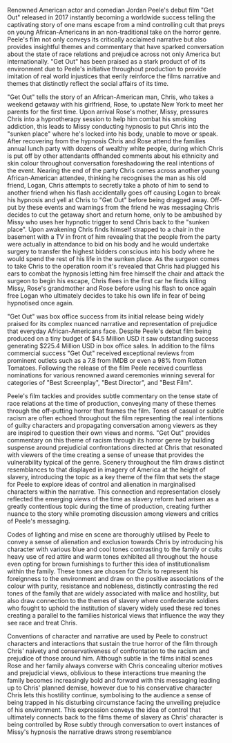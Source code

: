 
Renowned American actor and comedian Jordan Peele's debut film "Get Out" released in 2017 instantly becoming a worldwide success telling the captivating story of one mans escape from a mind controlling cult that preys on young African-Americans in an non-traditional take on the horror genre. Peele's film not only conveys its critically acclaimed narrative but also provides insightful themes and commentary that have sparked conversation about the state of race relations and prejudice across not only America but internationally. "Get Out" has been praised as a stark product of of its environment due to Peele's initiative throughout production to provide imitation of real world injustices that eerily reinforce the films narrative and themes that distinctly reflect the social affairs of its time.

"Get Out" tells the story of an African-American man, Chris, who takes a weekend getaway with his girlfriend, Rose, to upstate New York to meet her parents for the first time. Upon arrival Rose's mother, Missy, pressures Chris into a hypnotherapy session to help him combat his smoking addiction, this leads to Missy conducting hypnosis to put Chris into the "sunken place" where he's locked into his body, unable to move or speak. After recovering from the hypnosis Chris and Rose attend the families annual lunch party with dozens of wealthy white people, during which Chris is put off by other attendants offhanded comments about his ethnicity and skin colour throughout conversation foreshadowing the real intentions of the event. Nearing the end of the party Chris comes across another young African-American attendee, thinking he recognises the man as his old friend, Logan, Chris attempts to secretly take a photo of him to send to another friend when his flash accidentally goes off causing Logan to break his hypnosis and yell at Chris to "Get Out" before being dragged away. Off-put by these events and warnings from the friend he was messaging Chris decides to cut the getaway short and return home, only to be ambushed by Missy who uses her hypnotic trigger to send Chris back to the "sunken place". Upon awakening Chris finds himself strapped to a chair in the basement with a TV in front of him revealing that the people from the party were actually in attendance to bid on his body and he would undertake surgery to transfer the highest bidders conscious into his body where he would spend the rest of his life in the sunken place. As the surgeon comes to take Chris to the operation room it's revealed that Chris had plugged his ears to combat the hypnosis letting him free himself the chair and attack the surgeon to begin his escape, Chris flees in the first car he finds killing Missy, Rose's grandmother and Rose before using his flash to once again free Logan who ultimately decides to take his own life in fear of being hypnotised once again.

"Get Out" was box office success from its initial release being widely praised for its complex nuanced narrative and representation of prejudice that everyday African-Americans face. Despite Peele's debut film being produced on a tiny budget of $4.5 Million USD it saw outstanding success generating $225.4 Million USD in box office sales. In addition to the films commercial success "Get Out" received exceptional reviews from prominent outlets such as a 7.8 from IMDB or even a 98% from Rotten Tomatoes. Following the release of the film Peele received countless nominations for various renowned award ceremonies winning several for categories of "Best Screenplay", "Best Director", and "Best Film".

Peele's film tackles and provides subtle commentary on the tense state of race relations at the time of production, conveying many of these themes through the off-putting horror that frames the film. Tones of casual or subtle racism are often echoed throughout the film representing the real intentions of guilty characters and propagating conversation among viewers as they are inspired to question their own views and norms. "Get Out" provides commentary on this theme of racism through its horror genre by building suspense around prejudicial confrontations directed at Chris that resonated with viewers of the time creating a sense of unease that provides the vulnerability typical of the genre. Scenery throughout the film draws distinct resemblances to that displayed in imagery of America at the height of slavery, introducing the topic as a key theme of the film that sets the stage for Peele to explore ideas of control and alienation in marginalised characters within the narrative. This connection and representation closely reflected the emerging views of the time as slavery reform had arisen as a greatly contentious topic during the time of production, creating further nuance to the story while promoting discussion among viewers and critics of Peele's messaging.

Codes of lighting and mise en scene are thoroughly utilised by Peele to convey a sense of alienation and exclusion towards Chris by introducing his character with various blue and cool tones contrasting to the family or cults heavy use of red attire and warm tones exhibited all throughout the house even opting for brown furnishings to further this idea of institutionalism within the family. These tones are chosen for Chris to represent his foreignness to the environment and draw on the positive associations of the colour with purity, resistance and nobleness, distinctly contrasting the red tones of the family that are widely associated with malice and hostility, but also draw connection to the themes of slavery where confederate soldiers who fought to uphold the institution of slavery widely used these red tones creating a parallel to the families historical views that influence the way they see race and treat Chris.

Conventions of character and narrative are used by Peele to construct characters and interactions that sustain the true horror of the film through Chris' naivety and conservativeness of confrontation to the racism and prejudice of those around him. Although subtle in the films initial scenes Rose and her family always converse with Chris concealing ulterior motives and prejudicial views, oblivious to these interactions true meaning the family becomes increasingly bold and forward with this messaging leading up to Chris' planned demise, however due to his conservative character Chris lets this hostility continue, symbolising to the audience a sense of being trapped in his disturbing circumstance facing the unveiling prejudice of his environment. This expression conveys the idea of control that ultimately connects back to the films theme of slavery as Chris' character is being controlled by Rose subtly through conversation to overt instances of Missy's hypnosis the narrative draws strong resemblance 


